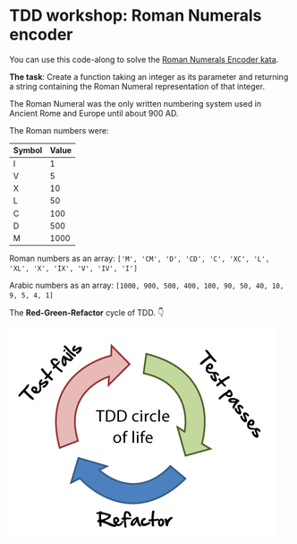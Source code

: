 # TDD workshop: Roman Numerals encoder

You can use this code-along to solve the [Roman Numerals Encoder kata](https://www.codewars.com/kata/51b62bf6a9c58071c600001b).

**The task**: Create a function taking an integer as its parameter and returning a string containing the Roman Numeral representation of that integer.

The Roman Numeral was the only written numbering system used in Ancient Rome and Europe until about 900 AD.

The Roman numbers were:

| Symbol | Value |
| ------ | ----- |
|      I |   1   |
|      V |   5   |
|      X |  10   |
|      L |  50   |
|      C |  100  |
|      D |  500  |
|      M |  1000 |

Roman numbers as an array: `['M', 'CM', 'D', 'CD', 'C', 'XC', 'L', 'XL', 'X', 'IX', 'V', 'IV', 'I']`

Arabic numbers as an array: `[1000, 900, 500, 400, 100, 90, 50, 40, 10, 9, 5, 4, 1]`

The **Red-Green-Refactor** cycle of TDD. 👇

![tdd](assets/tdd.png)